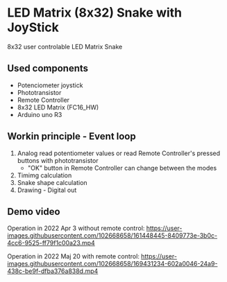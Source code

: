 # LED Matrix (8x32) Snake with JoyStick
8x32 user controlable LED Matrix Snake
## Used components
- Potenciometer joystick
- Phototransistor
- Remote Controller
- 8x32 LED Matrix (FC16_HW)
- Arduino uno R3
## Workin principle - Event loop
1. Analog read potentiometer values or read Remote Controller's pressed buttons with phototransistor
    - "OK" button in Remote Controller can change between the modes
3. Timimg calculation
4. Snake shape calculation
5. Drawing - Digital out
## Demo video

Operation in 2022 Apr 3 without remote control:
https://user-images.githubusercontent.com/102668658/161448445-8409773e-3b0c-4cc6-9525-ff79f1c00a23.mp4

Operation in 2022 Maj 20 with remote control:
https://user-images.githubusercontent.com/102668658/169431234-602a0046-24a9-438c-be9f-dfba376a838d.mp4
